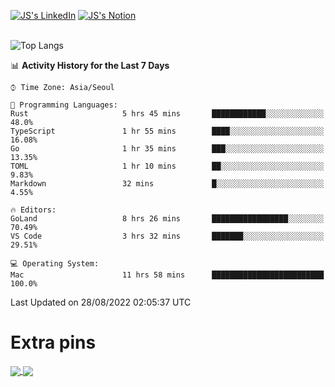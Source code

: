 
[![JS's LinkedIn](https://img.shields.io/badge/LinkedIn-blue?style=for-the-badge&logo=linkedin)](https://www.linkedin.com/in/jaeseung-lee-5a2a32139/) 
[![JS's Notion](https://img.shields.io/badge/Notion-black?style=for-the-badge&logo=notion)](https://bit.ly/ljswiki1) <br><br>
<!-- ![JS's GitHub stats](https://github-readme-stats-lemon-five.vercel.app/api?username=tkxkd0159&hide=contribs,prs,stars,issues&show_icons=true&theme=react&include_all_commits=true)   -->
![Top Langs](https://github-readme-stats-lemon-five.vercel.app/api/top-langs/?username=tkxkd0159&layout=compact&hide=jupyter%20notebook,scss,html,css&langs_count=10)  


<!--START_SECTION:waka-->
📊 **Activity History for the Last 7 Days** 

```text
⌚︎ Time Zone: Asia/Seoul

💬 Programming Languages: 
Rust                     5 hrs 45 mins       ████████████░░░░░░░░░░░░░   48.0% 
TypeScript               1 hr 55 mins        ████░░░░░░░░░░░░░░░░░░░░░   16.08% 
Go                       1 hr 35 mins        ███░░░░░░░░░░░░░░░░░░░░░░   13.35% 
TOML                     1 hr 10 mins        ██░░░░░░░░░░░░░░░░░░░░░░░   9.83% 
Markdown                 32 mins             █░░░░░░░░░░░░░░░░░░░░░░░░   4.55%

🔥 Editors: 
GoLand                   8 hrs 26 mins       █████████████████░░░░░░░░   70.49% 
VS Code                  3 hrs 32 mins       ███████░░░░░░░░░░░░░░░░░░   29.51%

💻 Operating System: 
Mac                      11 hrs 58 mins      █████████████████████████   100.0%

```


 Last Updated on 28/08/2022 02:05:37 UTC
<!--END_SECTION:waka-->

# Extra pins
<a href="https://github.com/tkxkd0159/tkxkd0159.github.io">
  <img align="center" src="https://github-readme-stats-lemon-five.vercel.app/api/pin/?username=tkxkd0159&repo=nft-card-game&theme=react" />
</a>
<a href="https://github.com/tkxkd0159/dsalgo">
  <img align="center" src="https://github-readme-stats-lemon-five.vercel.app/api/pin/?username=tkxkd0159&repo=dsalgo&theme=react" />
</a>

<!---
- 🔭 I’m currently working on ...
- 🌱 I’m currently learning blockchain and distributed network
- 👯 I’m looking to collaborate on ...
- 🤔 I’m looking for help with ...
- 💬 Ask me about ...
- 📫 How to reach me: ...
- 😄 Pronouns: ...
- ⚡ Fun fact: ...
-->
